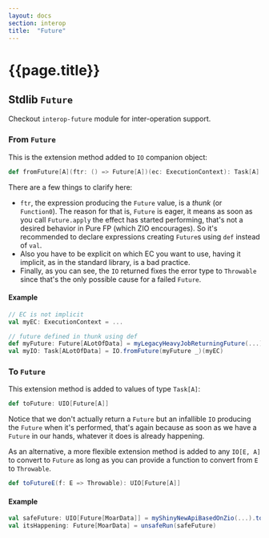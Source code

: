 ```yaml
---
layout: docs
section: interop
title:  "Future"
---
```


# {{page.title}}

## Stdlib `Future`

Checkout `interop-future` module for inter-operation support.

### From `Future`

This is the extension method added to `IO` companion object:

```scala
def fromFuture[A](ftr: () => Future[A])(ec: ExecutionContext): Task[A] =
```

There are a few things to clarify here:

- `ftr`, the expression producing the `Future` value, is a *thunk* (or `Function0`). The reason for that is, `Future` is eager, it means as soon as you call `Future.apply` the effect has started performing, that's not a desired behavior in Pure FP (which ZIO encourages). So it's recommended to declare expressions creating `Future`s using `def` instead of `val`.
- Also you have to be explicit on which EC you want to use, having it implicit, as in the standard library, is a bad practice.
- Finally, as you can see, the `IO` returned fixes the error type to `Throwable` since that's the only possible cause for a failed `Future`.

#### Example

```scala
// EC is not implicit
val myEC: ExecutionContext = ...

// future defined in thunk using def
def myFuture: Future[ALotOfData] = myLegacyHeavyJobReturningFuture(...)
val myIO: Task[ALotOfData] = IO.fromFuture(myFuture _)(myEC)
```

### To `Future`

This extension method is added to values of type `Task[A]`:

```scala
def toFuture: UIO[Future[A]]
```

Notice that we don't actually return a `Future` but an infallible `IO` producing the `Future` when it's performed, that's again because as soon as we have a `Future` in our hands, whatever it does is already happening.

As an alternative, a more flexible extension method is added to any `IO[E, A]` to convert to `Future` as long as you can provide a function to convert from `E` to `Throwable`.

```scala
def toFutureE(f: E => Throwable): UIO[Future[A]]
```

#### Example

```scala
val safeFuture: UIO[Future[MoarData]] = myShinyNewApiBasedOnZio(...).toFuture(MyError.toThrowable)
val itsHappening: Future[MoarData] = unsafeRun(safeFuture)
```
